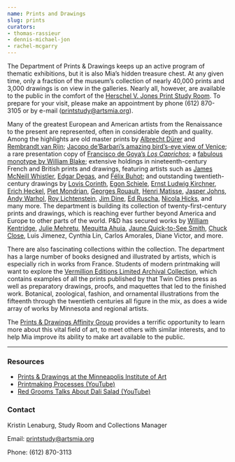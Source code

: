 ```yaml
---
name: Prints and Drawings
slug: prints
curators:
- thomas-rassieur
- dennis-michael-jon
- rachel-mcgarry
---
```


The Department of Prints &amp; Drawings keeps up an active program of thematic exhibitions, but it is also Mia’s hidden treasure chest. At any given time, only a fraction of the museum’s collection of nearly 40,000 prints and 3,000 drawings is on view in the galleries. Nearly all, however, are available to the public in the comfort of the <a href="http://new.artsmia.org/visit/study-rooms/">Herschel V. Jones Print Study Room</a>. To prepare for your visit, please make an appointment by phone (612) 870-3105 or by e-mail (<a href="mailto:printstudy@artsmia.org">printstudy@artsmia.org</a>).

Many of the greatest European and American artists from the Renaissance to the present are represented, often in considerable depth and quality. Among the highlights are old master prints by [Albrecht Dürer](http://collections.artsmia.org/search/artist:%22Albrecht%20D%C3%BCrer%22) and [Rembrandt van Rijn](http://collections.artsmia.org/search/artist:%22Rembrandt%20Harmensz.%20van%20Rijn%22); [Jacopo de’Barbari’s amazing bird’s-eye view of Venice](http://collections.artsmia.org/art/111219); a rare presentation copy of [Francisco de Goya’s <em>Los Caprichos</em>](http://collections.artsmia.org/search/Caprichos%20artist:%22Francisco%20Jose%20de%20Goya%20y%20Lucientes%22); a [fabulous monotype by William Blake](http://collections.artsmia.org/art/8480); extensive holdings in nineteenth-century French and British prints and drawings, featuring artists such as [James McNeill Whistler](http://collections.artsmia.org/search/artist:%22James%20McNeill%20Whistler%22), [Edgar Degas](http://collections.artsmia.org/search/degas/filters/department:%22Prints%20and%20Drawings%22), and [Félix Buhot](http://collections.artsmia.org/search/artist:%22F%C3%A9lix%20Buhot%22); and outstanding twentieth-century drawings by [Lovis Corinth](http://collections.artsmia.org/search/artist:%22Lovis%20Corinth%22), [Egon Schiele](http://collections.artsmia.org/search/artist:%22Egon%20Schiele%22), [Ernst Ludwig Kirchner](http://collections.artsmia.org/search/artist:%22Ernst%20Ludwig%20Kirchner%22/filters/department:%22Prints%20and%20Drawings%22), [Erich Heckel](http://collections.artsmia.org/search/artist:%22Erich%20Heckel%22), [Piet Mondrian](http://collections.artsmia.org/search/artist:%22Piet%20Mondrian%22), [Georges Rouault](http://collections.artsmia.org/search/artist:%22Georges%20Rouault%22), [Henri Matisse](http://collections.artsmia.org/search/artist:%22Henri%20Matisse%22/filters/department:%22Prints%20and%20Drawings%22), [Jasper Johns](http://collections.artsmia.org/search/artist:%22Jasper%20Johns%22), [Andy Warhol](http://collections.artsmia.org/search/artist:%22Andy%20Warhol%22), [Roy Lichtenstein](http://collections.artsmia.org/search/artist:%22Roy%20Lichtenstein%22), [Jim Dine](http://collections.artsmia.org/search/artist:%22Jim%20Dine%22), [Ed Ruscha](http://collections.artsmia.org/search/artist:%22Edward%20Ruscha%22), [Nicola Hicks](http://collections.artsmia.org/search/artist:%22Nicola%20Hicks%22), and many more. The department is building its collection of twenty-first-century prints and drawings, which is reaching ever further beyond America and Europe to other parts of the world. P&amp;D has secured works by [William Kentridge](http://collections.artsmia.org/search/artist:%22William%20Kentridge%22), [Julie Mehretu](http://collections.artsmia.org/search/artist:%22julie%20mehretu%22), [Mequitta Ahuja](http://collections.artsmia.org/search/artist:%22Mequitta%20Ahuja%22), [Jaune Quick-to-See Smith](http://collections.artsmia.org/search/artist:%22Jaune%20Quick-to-See%20Smith%22), [Chuck Close](http://collections.artsmia.org/search/artist:%22Chuck%20Close%22), Luis Jimenez, Cynthia Lin, Carlos Amorales, Diane Victor, and more.

There are also fascinating collections within the collection. The department has a large number of books designed and illustrated by artists, which is especially rich in works from France. Students of modern printmaking will want to explore the [Vermillion Editions Limited Archival Collection](http://collections.artsmia.org/search/creditline:%22Vermillion%20Archival%20Collection%22/filters/department:%22Prints%20and%20Drawings%22), which contains examples of all the prints published by that Twin Cities press as well as preparatory drawings, proofs, and maquettes that led to the finished work. Botanical, zoological, fashion, and ornamental illustrations from the fifteenth through the twentieth centuries all figure in the mix, as does a wide array of works by Minnesota and regional artists.

The <a href="http://new.artsmia.org/join-and-invest/affinity-groups/">Prints &amp; Drawings Affinity Group</a> provides a terrific opportunity to learn more about this vital field of art, to meet others with similar interests, and to help Mia improve its ability to make art available to the public.

---

### Resources

* [Prints & Drawings at the Minneapolis Institute of Art](http://artsmia.org/prints-drawings/)
* [Printmaking Processes (YouTube)](http://www.youtube.com/playlist?list=PL60EF8C723EACBBB7&feature=plcp)
* [Red Grooms Talks About Dali Salad (YouTube)](http://www.youtube.com/watch?v=T3kkjpWhhgU)

### Contact

Kristin Lenaburg, Study Room and Collections Manager

Email: [printstudy@artsmia.org](mailto:printstudy@artsmia.org)

Phone: (612) 870-3113
